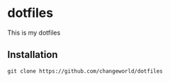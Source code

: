 # dotfiles

This is my dotfiles

## Installation

    git clone https://github.com/changeworld/dotfiles
